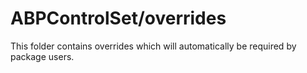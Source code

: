# ABPControlSet/overrides

This folder contains overrides which will automatically be required by package users.
